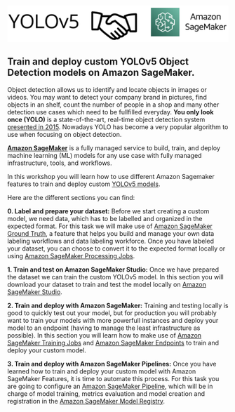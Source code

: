 ![banner-image](src/images/banner-1.png)
## Train and deploy custom YOLOv5 Object Detection models on Amazon SageMaker.

Object detection allows us to identify and locate objects in images or videos. You may want to detect your company brand in pictures, find objects in an shelf, count the number of people in a shop and many other detection use cases which need to be fullfilled everyday. **You only look once (YOLO)** is a state-of-the-art, real-time object detection system [presented in 2015](https://arxiv.org/abs/1506.02640). Nowadays YOLO has become a very popular algorithm to use when focusing on object detection.

**[Amazon SageMaker](https://aws.amazon.com/sagemaker/)** is a fully managed service to build, train, and deploy machine learning (ML) models for any use case with fully managed infrastructure, tools, and workflows.

In this workshop you will learn how to use different Amazon Sagemaker features to train and deploy custom [YOLOv5 models](https://github.com/ultralytics/yolov5).

Here are the different sections you can find:

  **0. Label and prepare your dataset:** Before we start creating a custom model, we need data, which has to be labelled and organized in the expected format. For this task we will make use of [Amazon SageMaker Ground Truth](https://aws.amazon.com/sagemaker/data-labeling/?sagemaker-data-wrangler-whats-new.sort-by=item.additionalFields.postDateTime&sagemaker-data-wrangler-whats-new.sort-order=desc), a feature that helps you build and manage your own data labeling workflows and data labeling workforce. Once you have labeled your dataset, you can choose to convert it to the expected format locally or using [Amazon SageMaker Processing Jobs](https://docs.aws.amazon.com/sagemaker/latest/dg/processing-job.html).
  
  **1. Train and test on Amazon SageMaker Studio:** Once we have prepared the dataset we can train the custom YOLOv5 model. In this section you will download your dataset to train and test the model locally on [Amazon SageMaker Studio](https://aws.amazon.com/sagemaker/studio/). 
  
  **2. Train and deploy with Amazon SageMaker:** Training and testing locally is good to quickly test out your model, but for production you will probably want to train your models with more powerfull instances and deploy your model to an endpoint (having to manage the least infrastructure as possible). In this section you will learn how to make use of [Amazon SageMaker Training Jobs](https://docs.aws.amazon.com/sagemaker/latest/dg/how-it-works-training.html) and [Amazon SageMaker Endpoints](https://docs.aws.amazon.com/sagemaker/latest/dg/deploy-model.html) to train and deploy your custom model. 
  
  **3. Train and deploy with Amazon SageMaker Pipelines:** Once you have learned how to train and deploy your custom model with Amazon SageMaker Features, it is time to automate this process. For this task you are going to configure an [Amazon SageMaker Pipeline](https://aws.amazon.com/sagemaker/pipelines/), which will be in charge of model training, metrics evaluation and model creation and registration in the [Amazon SageMaker Model Registry](https://docs.aws.amazon.com/sagemaker/latest/dg/model-registry.html).
